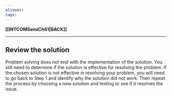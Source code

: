 ```yaml
---
aliases:
tags:
---
```

**[[INTCOMSemiCh61|BACK]]**

---
## Review the solution
Problem solving does not end with the implementation of the solution. You still need to determine if the solution is effective for resolving the problem. If the chosen solution is not effective in resolving your problem, you will need to go back to Step 1 and identify why the solution did not work. Then repeat the process by choosing a new solution and testing to see if it resolves the issue.